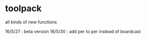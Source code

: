 # toolpack
all kinds of new functions

16/5/27 : beta version
16/5/30 : add per to per instead of boardcast
